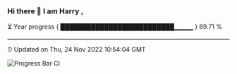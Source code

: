 ### Hi there 👋 I am Harry , 

⏳ Year progress { ██████████████████████████▁▁▁▁ } 89.71 %

---

⏰ Updated on Thu, 24 Nov 2022 10:54:04 GMT

![Progress Bar CI](https://github.com/duykhang68/duykhang68/workflows/Progress%20Bar%20CI/badge.svg)
